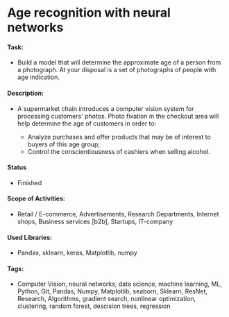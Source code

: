 # Age recognition with neural networks

#### Task: 
- Build a model that will determine the approximate age of a person from a photograph. At your disposal is a set of photographs of people with age indication.

#### Description:
- A supermarket chain introduces a computer vision system for processing customers' photos. Photo fixation in the checkout area will help determine the age of customers in order to:

	- Analyze purchases and offer products that may be of interest to buyers of this age group;
	- Control the conscientiousness of cashiers when selling alcohol.
#### Status
- Finished

#### Scope of Activities: 
- Retail / E-commerce, Advertisements, Research Departments, Internet shops, Business services [b2b], Startups, IT-company

#### Used Libraries:
- Pandas, sklearn, keras, Matplotlib, numpy

#### Tags:
- Computer Vision, neural networks, data science, machine learning, ML, Python, Git, Pandas, Numpy, Matplotlib, seaborn, Sklearn, ResNet, Research, Algorithms, gradient search, nonlinear optimization, clustering, random forest, descision trees, regression

